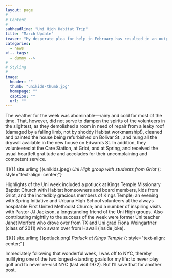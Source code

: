 ```yaml
---
layout: page
#
# Content
#
subheadline: "Uni High Habitat Trip"
title: "March Update"
teaser: "My desperate plea for help in February has resulted in an outpouring of support that has genuinely encouraged me.  The need remains critical, but we are certainly not giving up.  And, in the meantime, we had a great time with out first volunteer group of the year (and my tenure) as my former employer, Uni High, sent a crew to the Delta for the 23rd straight year."
categories:
  - news
<!-- tags:
  - dummy -->
#
# Styling
#
image:
  header: ""
  thumb: "unikids-thumb.jpg"
  homepage: ""
  caption: ""
  url: ""
---
```


The weather for the week was abominable—rainy and cold for most of the time.  That, however, did not serve to dampen the spirits of the volunteers in the slightest, as they demolished a room in need of repair from a leaky roof (damaged by a falling limb, not by shoddy Habitat workmanship!), cleaned and painted the house being refurbished on Bolivar St., and hung all the drywall available in the new house on Edwards St.  In addition, they volunteered at the Care Station, at Griot, and at Spring, and received the usual heartfelt gratitude and accolades for their uncomplaining and competent service.

![]({{ site.urlimg }}unikids.jpeg)
*Uni High group with students from Griot*
{: style="text-align: center;"}

Highlights of the Uni week included a potluck at Kings Temple Missionary Baptist Church with Habitat homeowners and board members, kids from Griot, and the incredibly gracious members of Kings Temple; an evening with Spring Initiative and Urbana High School volunteers at the always hospitable First United Methodist Church; and a number of inspiring visits with Pastor JJ Jackson, a longstanding friend of the Uni High groups.  Also contributing mightily to the success of the week were former Uni teacher Janet Morford who drove over from TX and Uni grad Fiona Weingartner (class of 2011) who swam over from Hawaii (inside joke).

![]({{ site.urlimg }}potluck.png)
*Potluck at Kings Temple*
{: style="text-align: center;"}

Immediately following that wonderful week, I was off to NYC, thereby nullifying one of the two longest-standing goals for my life: to never play golf and to never re-visit NYC (last visit:1972).  But I’ll save that for another post.

 [1]: #
 [2]: #
 [3]: #
 [4]: #
 [5]: #
 [6]: #
 [7]: #
 [8]: #
 [9]: #
 [10]: #
